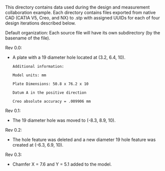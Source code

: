 This directory contains data used during the design and measurement collaboration example. Each directory contains files exported from native CAD (CATIA V5, Creo, and NX) to .stp with assigned UUIDs for each of four  design iterations described below.

Default organization:
Each source file will have its own subdirectory (by the basename of the file).

Rev 0.0:
- A plate with a 19 diameter hole located at (3.2, 6.4, 10).

      Additional information:

      Model units: mm

      Plate Dimensions: 50.8 x 76.2 x 10

      Datum A in the positive direction

      Creo absolute accuracy = .009906 mm

Rev 0.1:
- The 19 diameter hole was moved to (-8.3, 8.9, 10).

Rev 0.2:
- The hole feature was deleted and a new diameter 19 hole feature was created at (-6.3, 6.9, 10).

Rev 0.3:
- Chamfer X = 7.6 and Y = 5.1 added to the model.
